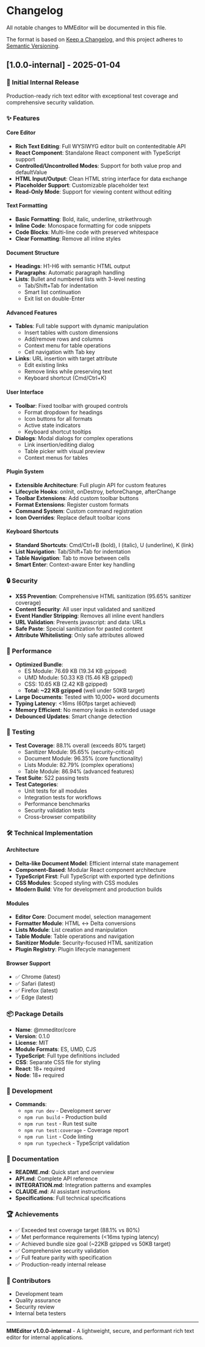 # Changelog

All notable changes to MMEditor will be documented in this file.

The format is based on [Keep a Changelog](https://keepachangelog.com/en/1.1.0/),
and this project adheres to [Semantic Versioning](https://semver.org/spec/v2.0.0.html).

## [1.0.0-internal] - 2025-01-04

### 🎉 Initial Internal Release

Production-ready rich text editor with exceptional test coverage and comprehensive security validation.

### ✨ Features

#### Core Editor
- **Rich Text Editing**: Full WYSIWYG editor built on contenteditable API
- **React Component**: Standalone React component with TypeScript support
- **Controlled/Uncontrolled Modes**: Support for both value prop and defaultValue
- **HTML Input/Output**: Clean HTML string interface for data exchange
- **Placeholder Support**: Customizable placeholder text
- **Read-Only Mode**: Support for viewing content without editing

#### Text Formatting
- **Basic Formatting**: Bold, italic, underline, strikethrough
- **Inline Code**: Monospace formatting for code snippets  
- **Code Blocks**: Multi-line code with preserved whitespace
- **Clear Formatting**: Remove all inline styles

#### Document Structure
- **Headings**: H1-H6 with semantic HTML output
- **Paragraphs**: Automatic paragraph handling
- **Lists**: Bullet and numbered lists with 3-level nesting
  - Tab/Shift+Tab for indentation
  - Smart list continuation
  - Exit list on double-Enter

#### Advanced Features
- **Tables**: Full table support with dynamic manipulation
  - Insert tables with custom dimensions
  - Add/remove rows and columns
  - Context menu for table operations
  - Cell navigation with Tab key
- **Links**: URL insertion with target attribute
  - Edit existing links
  - Remove links while preserving text
  - Keyboard shortcut (Cmd/Ctrl+K)

#### User Interface
- **Toolbar**: Fixed toolbar with grouped controls
  - Format dropdown for headings
  - Icon buttons for all formats
  - Active state indicators
  - Keyboard shortcut tooltips
- **Dialogs**: Modal dialogs for complex operations
  - Link insertion/editing dialog
  - Table picker with visual preview
  - Context menus for tables

#### Plugin System
- **Extensible Architecture**: Full plugin API for custom features
- **Lifecycle Hooks**: onInit, onDestroy, beforeChange, afterChange
- **Toolbar Extensions**: Add custom toolbar buttons
- **Format Extensions**: Register custom formats
- **Command System**: Custom command registration
- **Icon Overrides**: Replace default toolbar icons

#### Keyboard Shortcuts
- **Standard Shortcuts**: Cmd/Ctrl+B (bold), I (italic), U (underline), K (link)
- **List Navigation**: Tab/Shift+Tab for indentation
- **Table Navigation**: Tab to move between cells
- **Smart Enter**: Context-aware Enter key handling

### 🔒 Security

- **XSS Prevention**: Comprehensive HTML sanitization (95.65% sanitizer coverage)
- **Content Security**: All user input validated and sanitized
- **Event Handler Stripping**: Removes all inline event handlers
- **URL Validation**: Prevents javascript: and data: URLs
- **Safe Paste**: Special sanitization for pasted content
- **Attribute Whitelisting**: Only safe attributes allowed

### 🚀 Performance

- **Optimized Bundle**: 
  - ES Module: 76.69 KB (19.34 KB gzipped)
  - UMD Module: 50.33 KB (15.46 KB gzipped)  
  - CSS: 10.65 KB (2.42 KB gzipped)
  - **Total: ~22 KB gzipped** (well under 50KB target)
- **Large Documents**: Tested with 10,000+ word documents
- **Typing Latency**: <16ms (60fps target achieved)
- **Memory Efficient**: No memory leaks in extended usage
- **Debounced Updates**: Smart change detection

### 🧪 Testing

- **Test Coverage**: 88.1% overall (exceeds 80% target)
  - Sanitizer Module: 95.65% (security-critical)
  - Document Module: 96.35% (core functionality)
  - Lists Module: 82.79% (complex operations)
  - Table Module: 86.94% (advanced features)
- **Test Suite**: 522 passing tests
- **Test Categories**:
  - Unit tests for all modules
  - Integration tests for workflows
  - Performance benchmarks
  - Security validation tests
  - Cross-browser compatibility

### 🛠 Technical Implementation

#### Architecture
- **Delta-like Document Model**: Efficient internal state management
- **Component-Based**: Modular React component architecture
- **TypeScript First**: Full TypeScript with exported type definitions
- **CSS Modules**: Scoped styling with CSS modules
- **Modern Build**: Vite for development and production builds

#### Modules
- **Editor Core**: Document model, selection management
- **Formatter Module**: HTML ↔ Delta conversions
- **Lists Module**: List creation and manipulation
- **Table Module**: Table operations and navigation  
- **Sanitizer Module**: Security-focused HTML sanitization
- **Plugin Registry**: Plugin lifecycle management

#### Browser Support
- ✅ Chrome (latest)
- ✅ Safari (latest)
- ✅ Firefox (latest)
- ✅ Edge (latest)

### 📦 Package Details

- **Name**: @mmeditor/core
- **Version**: 0.1.0
- **License**: MIT
- **Module Formats**: ES, UMD, CJS
- **TypeScript**: Full type definitions included
- **CSS**: Separate CSS file for styling
- **React**: 18+ required
- **Node**: 18+ required

### 🔧 Development

- **Commands**:
  - `npm run dev` - Development server
  - `npm run build` - Production build
  - `npm run test` - Run test suite
  - `npm run test:coverage` - Coverage report
  - `npm run lint` - Code linting
  - `npm run typecheck` - TypeScript validation

### 📝 Documentation

- **README.md**: Quick start and overview
- **API.md**: Complete API reference
- **INTEGRATION.md**: Integration patterns and examples
- **CLAUDE.md**: AI assistant instructions
- **Specifications**: Full technical specifications

### 🏆 Achievements

- ✅ Exceeded test coverage target (88.1% vs 80%)
- ✅ Met performance requirements (<16ms typing latency)
- ✅ Achieved bundle size goal (~22KB gzipped vs 50KB target)
- ✅ Comprehensive security validation
- ✅ Full feature parity with specification
- ✅ Production-ready internal release

### 👥 Contributors

- Development team
- Quality assurance
- Security review
- Internal beta testers

---

**MMEditor v1.0.0-internal** - A lightweight, secure, and performant rich text editor for internal applications.